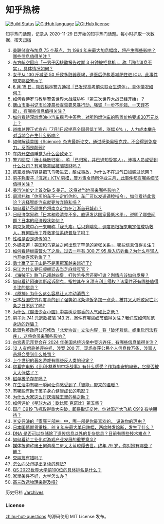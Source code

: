 # 知乎热榜
[![Build Status](https://github.com/ToWeLong/zhihu-hot-questions/workflows/CI/badge.svg)](https://github.com/ToWeLong/zhihu-hot-questions/actions)
[![GitHub language](https://img.shields.io/badge/language-golang-orange.svg)](https://golang.org/)
[![GitHub license](https://img.shields.io/github/license/ToWeLong/zhihu-hot-questions)](https://github.com/ToWeLong/zhihu-hot-questions/blob/main/LICENSE)

知乎热门话题，记录从 2020-11-29 日开始的知乎热门话题。每小时抓取一次数据，按天[归档](./archives)

<!-- BEGIN -->

1. [美联储宣布加息 75 个基点，为 1994 年来最大加息幅度，将产生哪些影响？哪些信息值得关注？](https://www.zhihu.com/question/537895347)
1. [东方航空回应「一男子因核酸报告过期 3 分钟被拒登机」，称「网传消息不实」，具体情况如何？](https://www.zhihu.com/question/537880039)
1. [女子从 130 斤减至 50 斤致多脏器衰竭，送医后仍执着减肥住进 ICU，此事件带来哪些警示？](https://www.zhihu.com/question/537825148)
1. [6 月 15 日，陕西榆林警方通报「已发现高考前失联女生遗体」，具体情况如何？](https://www.zhihu.com/question/537840636)
1. [如何看待罗马教皇警告世界大战威胁称「第三次世界大战已经开始」？](https://www.zhihu.com/question/537805239)
1. [唐山市委书记市长凌晨检查雷霆风暴行动，强调「一步不能错、一天误不起」，有哪些信息值得关注？](https://www.zhihu.com/question/537832447)
1. [如何看待深圳燃油小汽车摇号中签后，对所购燃油车的购置价格要求30万元以上？](https://www.zhihu.com/question/536846802)
1. [越南总理正式宣布「7月1日起提高全国最低工资，涨幅 6% 」，人力成本攀升对当地会产生什么影响？](https://www.zhihu.com/question/537868276)
1. [如何解读美国《Science》杂志最新论文，通过感染奥密克戎，不会得到免疫力，反而是削弱?](https://www.zhihu.com/question/537863163)
1. [车内开空调睡觉为什么会致死？](https://www.zhihu.com/question/407873350)
1. [警方回应「唐山徐敏归案」，称「已归案，并已通知受害人」，涉事人员或受到什么处罚？有可能拿回被骗钱财吗？](https://www.zhihu.com/question/537825936)
1. [航空发动机容易把飞鸟吸进去，酿成事故，为什么不在进气口加装过滤网？](https://www.zhihu.com/question/23516606)
1. [男子称妻子「沉迷」KTV 男模，警方责令场所停业三月，此事件都有哪些细节值得关注？](https://www.zhihu.com/question/537845639)
1. [美汽油价史上首次破 5 美元，这将对当地带来哪些影响？](https://www.zhihu.com/question/537495249)
1. [周鸿祎称「你买的车不一定听你的，车厂可以发送遥控指令」，如何看待此言论？选择智能汽车就要放弃隐私吗？](https://www.zhihu.com/question/537830001)
1. [如何看待茶颜悦色将南京定为在江浙首开城市？](https://www.zhihu.com/question/537825627)
1. [日经济学家称「日本和晚清差不多，直逼发达国家最低水平」，说明了哪些问题？日本的经济现状如何？](https://www.zhihu.com/question/537826254)
1. [南京急救中心一来电称「我头疼」后只剩喘息，调度员根据来电定位成功救人，有何启示？呼救定位系统普及了吗？](https://www.zhihu.com/question/537947508)
1. [性格是否是遗传的？](https://www.zhihu.com/question/536359175)
1. [外媒报道「美国和乌克兰之间出现了罕见的紧张关系」，哪些信息值得关注？](https://www.zhihu.com/question/537689793)
1. [如何看待继露营火了之后，过去一年有 300 万 95 后入坑钓鱼？为什么年轻人也开始喜欢钓鱼了？](https://www.zhihu.com/question/537823807)
1. [勇士赢了天王山是不是离冠军越来越近了?](https://www.zhihu.com/question/537636655)
1. [宋江为什么要归顺朝廷去当芝麻绿豆官？](https://www.zhihu.com/question/534898537)
1. [《海贼王》路飞已超越四皇，打败凯多后还要打谁？剧情应该如何发展？](https://www.zhihu.com/question/531609723)
1. [如何看待阿迪达斯起诉耐克，指控其在 9 项专利上侵权？该案件还有哪些值得关注的信息？](https://www.zhihu.com/question/537844032)
1. [《原神》为什么这么容易让人冲动消费？](https://www.zhihu.com/question/537593496)
1. [日本战国贫穷程度真的到了强势如北条泡饭多加一点茶，被其父大呼败家亡北条之日不远了吗?](https://www.zhihu.com/question/537811245)
1. [为什么《魔法少女小圆》中美树沙耶香的人气如此之低？](https://www.zhihu.com/question/39264591)
1. [男子为 741 元退款被骗 143 万，案件有哪些细节值得关注？我们应如何防范身边的诈骗？](https://www.zhihu.com/question/537953631)
1. [欧盟称英政府公布修改「北爱协议」立法内容，将「破坏互信，或重启司法程序」，这将会带来哪些影响？](https://www.zhihu.com/question/537788786)
1. [白宫表示拜登会在 2024 年美国总统选举中竞选连任，有哪些信息值得关注？](https://www.zhihu.com/question/537636519)
1. [12 人有偿删差评被抓，涉案 200 万，现场查获公民个人信息数万条，涉事人员将会受到什么处罚？](https://www.zhihu.com/question/537802457)
1. [上个世纪的著名游戏有哪些反人类的设定？](https://www.zhihu.com/question/32238123)
1. [你看完电影《比利·林恩的中场战事》有什么感受？作为李安的电影，它是否被大大低估了？](https://www.zhihu.com/question/52430332)
1. [磁单极子存在吗？](https://www.zhihu.com/question/485345899)
1. [在生活中有哪一瞬间让你感受到了「智能」带来的温暖？](https://www.zhihu.com/question/537502822)
1. [有哪些有助于孩子身心健康成长的电影？](https://www.zhihu.com/question/525350359)
1. [为什么大家这么讨厌海贼王里的桃之助？](https://www.zhihu.com/question/60713352)
1. [如何评价《星球大战：欧比旺·克诺比》第五集？](https://www.zhihu.com/question/537640113)
1. [国产 C919 飞机取得重大突破，即将取证交付，你对国产大飞机 C919 有啥期待？](https://www.zhihu.com/question/537803377)
1. [李安导演的「家庭三部曲」中，哪一部是你最喜欢的， 说说你的理由？](https://www.zhihu.com/question/536457034)
1. [日本国债期货重挫，创 9 年来最大单日跌幅，两度触发熔断，发生了什么？](https://www.zhihu.com/question/537857242)
1. [DNA 是否可以存储除了遗传信息以外的复杂信息？目前有哪些技术难点？](https://www.zhihu.com/question/532951888)
1. [如何看待工业化对游戏产业发展的重要意义?](https://www.zhihu.com/question/503275336)
1. [媒体报道称赌王何鸿燊二房太太蓝琼缨去世，终年 79 岁，你对她有哪些了解？](https://www.zhihu.com/question/537875707)
1. [交朋友有错吗？](https://www.zhihu.com/question/537962624)
1. [怎么向父母提出复读的想法?](https://www.zhihu.com/question/537914087)
1. [QS 2023世界大学前100位的具体排名是什么？](https://www.zhihu.com/question/535986671)
1. [家里条件不好，大学怎么办？](https://www.zhihu.com/question/537780097)
1. [高三改选物理来得及吗?](https://www.zhihu.com/question/537713467)

<!-- END -->

历史归档 [./archives](./archives)


### License
[zhihu-hot-questions](https://github.com/towelong/zhihu-hot-questions) 的源码使用 MIT License 发布。